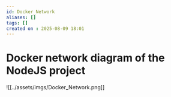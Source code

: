 ```yaml
---
id: Docker_Network
aliases: []
tags: []
created on : 2025-08-09 18:01
---
```


# Docker network diagram of the NodeJS project

![[../assets/imgs/Docker_Network.png]]
